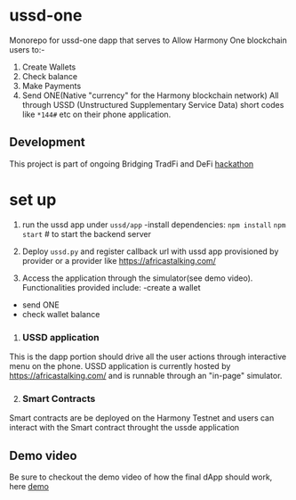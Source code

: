 # ussd-one
Monorepo for ussd-one dapp that serves to Allow Harmony One blockchain users to:-
1. Create Wallets
2. Check  balance
3. Make Payments
4. Send ONE(Native "currency" for the Harmony blockchain network)
All through USSD (Unstructured Supplementary Service Data) short codes like `*144#` etc on their phone application.

## Development
This project is part of ongoing  Bridging TradFi and DeFi [hackathon](https://gitcoin.co/hackathon/harmony-defi/projects/9607/ussd-one/summary/)

# set up
1. run the ussd app under `ussd/app`
-install dependencies:
`npm install`
`npm start` # to start the backend server
 
2. Deploy `ussd.py` and register callback url with ussd app provisioned by provider
or a provider like https://africastalking.com/

3. Access the application through the simulator(see demo video). Functionalities provided include:
  -create a wallet
  - send ONE
  - check wallet balance


1. ### USSD application 
This is the dapp portion should drive all the user actions through interactive menu on the phone. USSD application is currently hosted by https://africastalking.com/ and is 
runnable through an "in-page" simulator.

2. ### Smart Contracts
Smart contracts are be deployed on the Harmony Testnet and users can interact with the Smart contract throught the ussde application

## Demo video
Be sure to checkout the demo video of how the final dApp should work, here [demo](https://www.youtube.com/watch?v=j4f1lZXuISY&t=1s&ab_channel=NaftaliMurgor)

